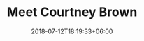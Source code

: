 ---
title: "Meet Courtney Brown"
date: 2018-07-12T18:19:33+06:00
heading : "\"It's All About Me Me Me Me Me.\" -Mya"
description : "I am a deeply committed & resourceful troubleshooter with a commendable work ethic and 13 years of transferable work experience in a variety of industries that focus on quality customer service including administrative assistance, technical support, restaurant & bar services, education, social work, and community planning; seeking full-time employment to implement my well developed technical skills, and gain knowledge in areas out of my expertise in order to grow within a stable company.


In December of 2021, I decided to take a leap of faith and shift into a career in tech. After being a social worker for 7 years, I was eager to follow my passion to be a software engineer. To equip myself with the right professional and technical skills, I decided to move from Philadelphia, PA to Tulsa, OK in order to attend an accredited vocational coding school, Holberton School Tulsa. It was during my 12-month, full-time program that I developed a skillset in computer science and programming, and more specifically in DevOps Engineering."


expertise_title: "Technical Expertise"
expertise_sectors: ["CI/CD Pipelines & Creating Infrastructures", "Configuration Tools (YAML, Ansible, Puppet, & Terraform)", "Docker", "Unit & Integration Testing", "AWS & Azure", "C Programming", "Bash Scripting (Advanced)", "Python", "JavaScript (strength in jQuery)", "MySQL", "GoLang", "Hugo", "Netlify"]
---